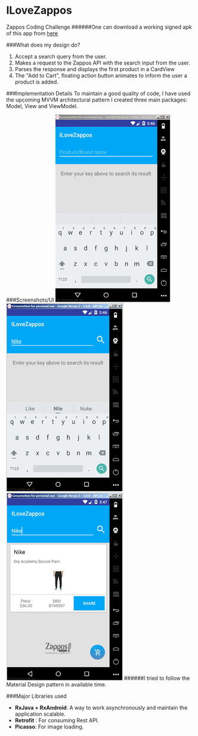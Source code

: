 # ILoveZappos
Zappos Coding Challenge
######One can download a working signed apk of this app from [here](https://github.com/nilamdeka23/ILoveZappos/blob/master/release_apk/ilovezappos.apk?raw=true)

###What does my design do?
1. Accept a search query from the user.
2. Makes a request to the Zappos API with the search input from the user.
3. Parses the response and displays the first product in a CardView
4. The "Add to Cart", floating action button animates to inform the user a product is added.


###Implementation Details
To maintain a good quality of code, I have used the upcoming MVVM architectural pattern 
I created three main packages: Model, View and ViewModel.


###Screenshots/UI
![alt tag](https://github.com/nilamdeka23/ILoveZappos/blob/master/screenshots/1.PNG)
![alt tag](https://github.com/nilamdeka23/ILoveZappos/blob/master/screenshots/2.PNG)
![alt tag](https://github.com/nilamdeka23/ILoveZappos/blob/master/screenshots/3.PNG)
######I tried to follow the Material Design pattern in available time.


###Major Libraries used
* **RxJava + RxAndroid**: A way to work asynchronously and maintain the application scalable.
* **Retrofit** : For consuming Rest API.
* **Picasso**: For image loading.

